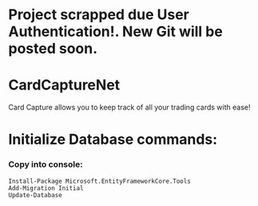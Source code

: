 # Project scrapped due User Authentication!. New Git will be posted soon.



# CardCaptureNet
Card Capture allows you to keep track of all your trading cards with ease!

<h1>Initialize Database commands:</h1>

### Copy into console: 
`Install-Package Microsoft.EntityFrameworkCore.Tools`<br>
`Add-Migration Initial`<br>
`Update-Database`<br>
